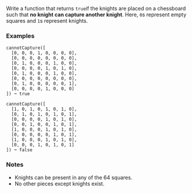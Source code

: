 Write a function that returns `true`if the knights are placed on a chessboard such that **no knight can capture another knight**. Here, `0`s represent empty squares and `1`s represent knights.


### Examples ###
    cannotCapture([
      [0, 0, 0, 1, 0, 0, 0, 0],
      [0, 0, 0, 0, 0, 0, 0, 0],
      [0, 1, 0, 0, 0, 1, 0, 0],
      [0, 0, 0, 0, 1, 0, 1, 0],
      [0, 1, 0, 0, 0, 1, 0, 0],
      [0, 0, 0, 0, 0, 0, 0, 0],
      [0, 1, 0, 0, 0, 0, 0, 1],
      [0, 0, 0, 0, 1, 0, 0, 0]
    ]) ➞ true

    cannotCapture([
      [1, 0, 1, 0, 1, 0, 1, 0],
      [0, 1, 0, 1, 0, 1, 0, 1],
      [0, 0, 0, 0, 1, 0, 1, 0],
      [0, 0, 1, 0, 0, 1, 0, 1],
      [1, 0, 0, 0, 1, 0, 1, 0],
      [0, 0, 0, 0, 0, 1, 0, 1],
      [1, 0, 0, 0, 1, 0, 1, 0],
      [0, 0, 0, 1, 0, 1, 0, 1]
    ]) ➞ false


### Notes ###
*   Knights can be present in any of the 64 squares.
*   No other pieces except knights exist.